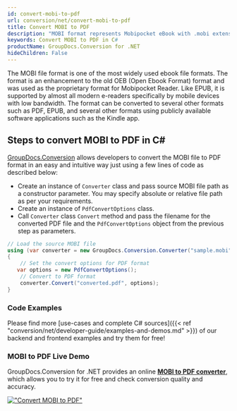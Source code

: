```yaml
---
id: convert-mobi-to-pdf
url: conversion/net/convert-mobi-to-pdf
title: Convert MOBI to PDF
description: "MOBI format represents Mobipocket eBook with .mobi extension. Learn how to convert MOBI to PDF file programmatically in C# language using GroupDocs.Conversion for .NET library."
keywords: Convert MOBI to PDF in C#
productName: GroupDocs.Conversion for .NET
hideChildren: False
---
```


The MOBI file format is one of the most widely used ebook file formats. The format is an enhancement to the old OEB (Open Ebook Format) format and was used as the proprietary format for Mobipocket Reader. Like EPUB, it is supported by almost all modern e-readers specifically by mobile devices with low bandwidth. The format can be converted to several other formats such as PDF, EPUB, and several other formats using publicly available software applications such as the Kindle app.

## Steps to convert MOBI to PDF in C#

[GroupDocs.Conversion](https://products.groupdocs.com/conversion/net) allows developers to convert the MOBI file to PDF format in an easy and intuitive way just using a few lines of code as described below:

* Create an instance of `Converter` class and pass source MOBI file path as a constructor parameter. You may specify absolute or relative file path as per your requirements. 
* Create an instance of `PdfConvertOptions` class.
* Call `Converter` class `Convert` method and pass the filename for the converted PDF file and the `PdfConvertOptions` object from the previous step as parameters.

```csharp
// Load the source MOBI file
using (var converter = new GroupDocs.Conversion.Converter("sample.mobi"))
{
    // Set the convert options for PDF format
   var options = new PdfConvertOptions();
    // Convert to PDF format
    converter.Convert("converted.pdf", options);
}
```

### Code Examples

Please find more [use-cases and complete C# sources]({{< ref "conversion/net/developer-guide/examples-and-demos.md" >}}) of our backend and frontend examples and try them for free!

### MOBI to PDF Live Demo

GroupDocs.Conversion for .NET provides an online [**MOBI to PDF converter**](https://products.groupdocs.app/conversion/mobi-to-pdf), which allows you to try it for free and check conversion quality and accuracy.

[!["Convert MOBI to PDF"](conversion/net/images/convert-to-pdf/convert-mobi-to-pdf.png)](https://products.groupdocs.app/conversion/mobi-to-pdf)